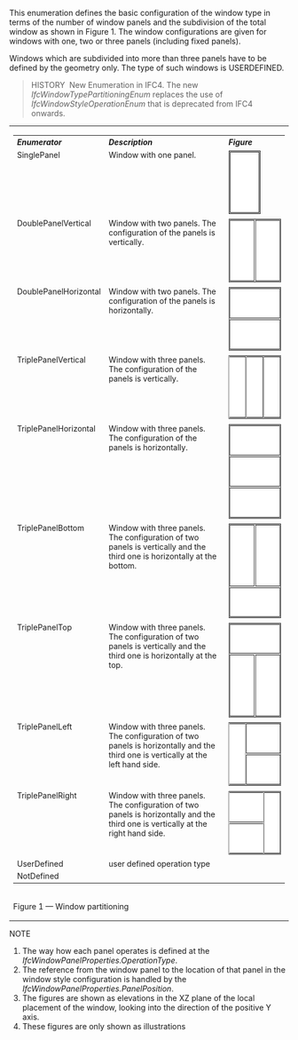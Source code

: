 This enumeration defines the basic configuration of the window type in terms of the number of window panels and the subdivision of the total window as shown in Figure 1. The window configurations are given for windows with one, two or three panels (including fixed panels).

Windows which are subdivided into more than three panels have to be defined by the geometry only. The type of such windows is USERDEFINED.

> HISTORY&nbsp; New Enumeration in IFC4. The new _IfcWindowTypePartitioningEnum_ replaces the use of _IfcWindowStyleOperationEnum_ that is deprecated from IFC4 onwards.

<table><tr><td>
<table class="gridtable">
<tr valign="top">
<th width="30%" valign="top" align="left"><i>Enumerator</i></th>
<th width="46%" valign="top" align="left"><i>Description</i></th>
<th width="23%" valign="top" align="left"><i>Figure</i></th>
</tr>
<tr valign="top">
<td width="30%" valign="top" align="left">SinglePanel</td>
<td width="46%" valign="top" align="left">Window with one
panel.<br></td>
<td width="23%" valign="top" align="left"><img src="../../../../../../figures/ifcwindowtypepartitioningenum-fig01.gif" width="58" height="115" border="0"></td>
</tr>
<tr valign="top">
<td width="30%" valign="top" align="left">
DoublePanelVertical</td>
<td width="46%" valign="top" align="left">Window with two panels.
The configuration of the panels is vertically.<br></td>
<td width="23%" valign="top" align="left"><img src="../../../../../../figures/ifcwindowtypepartitioningenum-fig02.gif" width="115" height="115" border="0"></td>
</tr>
<tr valign="top">
<td width="30%" valign="top" align="left">
DoublePanelHorizontal</td>
<td width="46%" valign="top" align="left">Window with two panels.
The configuration of the panels is horizontally.<br></td>
<td width="23%" valign="top" align="left"><img src="../../../../../../figures/ifcwindowtypepartitioningenum-fig03.gif" width="115" height="115" border="0"></td>
</tr>
<tr valign="top">
<td width="30%" valign="top" align="left">
TriplePanelVertical</td>
<td width="46%" valign="top" align="left">Window with three
panels. The configuration of the panels is vertically.<br></td>
<td width="23%" valign="top" align="left"><img src="../../../../../../figures/ifcwindowtypepartitioningenum-fig04.gif" width="171" height="115" border="0"></td>
</tr>
<tr valign="top">
<td width="30%" valign="top" align="left">
TriplePanelHorizontal</td>
<td width="46%" valign="top" align="left">Window with three
panels. The configuration of the panels is horizontally.</td>
<td width="23%" valign="top" align="left"><img src="../../../../../../figures/ifcwindowtypepartitioningenum-fig05.gif" width="115" height="171" border="0"></td>
</tr>
<tr valign="top">
<td width="30%" valign="top" align="left">TriplePanelBottom</td>
<td width="46%" valign="top" align="left">Window with three
panels. The configuration of two panels is vertically and the
third one is horizontally at the bottom.<br></td>
<td width="23%" valign="top" align="left"><img src="../../../../../../figures/ifcwindowtypepartitioningenum-fig06.gif" width="115" height="171" border="0"></td>
</tr>
<tr valign="top">
<td width="30%" valign="top" align="left">TriplePanelTop</td>
<td width="46%" valign="top" align="left">Window with three
panels. The configuration of two panels is vertically and the
third one is horizontally at the top.<br></td>
<td width="23%" valign="top" align="left"><img src="../../../../../../figures/ifcwindowtypepartitioningenum-fig07.gif" width="115" height="171" border="0"></td>
</tr>
<tr valign="top">
<td width="30%" valign="top" align="left">TriplePanelLeft</td>
<td width="46%" valign="top" align="left">Window with three
panels. The configuration of two panels is horizontally and the
third one is vertically at the left hand side.<br></td>
<td width="23%" valign="top" align="left"><img src="../../../../../../figures/ifcwindowtypepartitioningenum-fig08.gif" width="171" height="115" border="0"></td>
</tr>
<tr valign="top">
<td width="30%" valign="top" align="left">TriplePanelRight</td>
<td width="46%" valign="top" align="left">Window with three
panels. The configuration of two panels is horizontally and the
third one is vertically at the right hand side.<br></td>
<td width="23%" valign="top" align="left"><img src="../../../../../../figures/ifcwindowtypepartitioningenum-fig09.gif" width="171" height="115" border="0"></td>
</tr>
<tr valign="top">
<td width="30%" valign="top" align="left">UserDefined</td>
<td width="46%" valign="top" align="left">user defined operation
type</td>
<td width="23%" valign="top" align="left"> </td>
</tr>
<tr valign="top">
<td width="30%" valign="top" align="left">NotDefined</td>
<td width="46%" valign="top" align="left"> </td>
<td width="23%" valign="top" align="left"> </td>
</tr>
</table>
</td></tr>
<tr><td><p class="figure">Figure 1 &mdash; Window partitioning</p></td></tr>
</table>

NOTE

1. The way how each panel operates is defined at the _IfcWindowPanelProperties.OperationType_.
2. The reference from the window panel to the location of that panel in the window style configuration is handled by the _IfcWindowPanelProperties.PanelPosition_.
3. The figures are shown as elevations in the XZ plane of the local placement of the window, looking into the direction of the positive Y axis.
4. These figures are only shown as illustrations